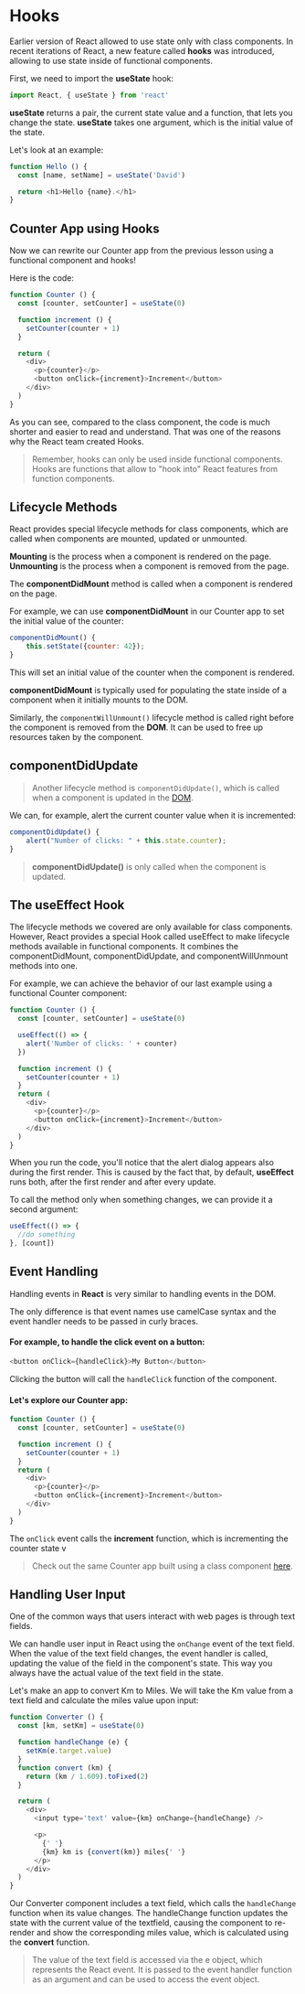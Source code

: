 # Hooks

Earlier version of React allowed to use state only with class components.
In recent iterations of React, a new feature called **hooks** was introduced, allowing to use state inside of functional components.

First, we need to import the **useState** hook:

```js
import React, { useState } from 'react'
```

**useState** returns a pair, the current state value and a function, that lets you change the state.
**useState** takes one argument, which is the initial value of the state.

Let's look at an example:

```js
function Hello () {
  const [name, setName] = useState('David')

  return <h1>Hello {name}.</h1>
}
```

## Counter App using Hooks

Now we can rewrite our Counter app from the previous lesson using a functional component and hooks!

Here is the code:

```js
function Counter () {
  const [counter, setCounter] = useState(0)

  function increment () {
    setCounter(counter + 1)
  }

  return (
    <div>
      <p>{counter}</p>
      <button onClick={increment}>Increment</button>
    </div>
  )
}
```

As you can see, compared to the class component, the code is much shorter and easier to read and understand. That was one of the reasons why the React team created Hooks.

> Remember, hooks can only be used inside functional components.
> Hooks are functions that allow to "hook into" React features from function components.

## Lifecycle Methods

React provides special lifecycle methods for class components, which are called when components are mounted, updated or unmounted.

**Mounting** is the process when a component is rendered on the page.
**Unmounting** is the process when a component is removed from the page.

The **componentDidMount** method is called when a component is rendered on the page.

For example, we can use **componentDidMount** in our Counter app to set the initial value of the counter:

```js
componentDidMount() {
    this.setState({counter: 42});
}
```

This will set an initial value of the counter when the component is rendered.

**componentDidMount** is typically used for populating the state inside of a component when it initially mounts to the DOM.

Similarly, the `componentWillUnmount()` lifecycle method is called right before the component is removed from the **DOM**. It can be used to free up resources taken by the component.

## componentDidUpdate

> Another lifecycle method is `componentDidUpdate()`, which is called when a component is updated in the [DOM]().

We can, for example, alert the current counter value when it is incremented:

```js
componentDidUpdate() {
    alert("Number of clicks: " + this.state.counter);
}
```

> **componentDidUpdate()** is only called when the component is updated.

## The useEffect Hook

The lifecycle methods we covered are only available for class components.
However, React provides a special Hook called useEffect to make lifecycle methods available in functional components. It combines the componentDidMount, componentDidUpdate, and componentWillUnmount methods into one.

For example, we can achieve the behavior of our last example using a functional Counter component:

```js
function Counter () {
  const [counter, setCounter] = useState(0)

  useEffect(() => {
    alert('Number of clicks: ' + counter)
  })

  function increment () {
    setCounter(counter + 1)
  }
  return (
    <div>
      <p>{counter}</p>
      <button onClick={increment}>Increment</button>
    </div>
  )
}
```

When you run the code, you'll notice that the alert dialog appears also during the first render. This is caused by the fact that, by default, **useEffect** runs both, after the first render and after every update.

To call the method only when something changes, we can provide it a second argument:

```js
useEffect(() => {
  //do something
}, [count])
```

## Event Handling

Handling events in **React** is very similar to handling events in the DOM.

The only difference is that event names use camelCase syntax and the event handler needs to be passed in curly braces.

#### For example, to handle the click event on a button:

```js
<button onClick={handleClick}>My Button</button>
```

Clicking the button will call the `handleClick` function of the component.

#### Let's explore our Counter app:

```js
function Counter () {
  const [counter, setCounter] = useState(0)

  function increment () {
    setCounter(counter + 1)
  }
  return (
    <div>
      <p>{counter}</p>
      <button onClick={increment}>Increment</button>
    </div>
  )
}
```

The `onClick` event calls the **increment** function, which is incrementing the counter state v

> Check out the same Counter app built using a class component [here](https://stackblitz.com/edit/react-state-counter-example?file=index.js).

## Handling User Input

One of the common ways that users interact with web pages is through text fields.

We can handle user input in React using the `onChange` event of the text field.
When the value of the text field changes, the event handler is called, updating the value of the field in the component's state.
This way you always have the actual value of the text field in the state.

Let's make an app to convert Km to Miles. We will take the Km value from a text field and calculate the miles value upon input:

```js
function Converter () {
  const [km, setKm] = useState(0)

  function handleChange (e) {
    setKm(e.target.value)
  }
  function convert (km) {
    return (km / 1.609).toFixed(2)
  }

  return (
    <div>
      <input type='text' value={km} onChange={handleChange} />

      <p>
        {' '}
        {km} km is {convert(km)} miles{' '}
      </p>
    </div>
  )
}
```

Our Converter component includes a text field, which calls the `handleChange` function when its value changes.
The handleChange function updates the state with the current value of the textfield, causing the component to re-render and show the corresponding miles value, which is calculated using the **convert** function.

> The value of the text field is accessed via the e object, which represents the React event. It is passed to the event handler function as an argument and can be used to access the event object.


